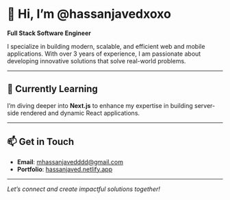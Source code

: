 # 👋 Hi, I’m @hassanjavedxoxo
**Full Stack Software Engineer**  

I specialize in building modern, scalable, and efficient web and mobile applications. With over 3 years of experience, I am passionate about developing innovative solutions that solve real-world problems.

---

## 🌱 Currently Learning  
I’m diving deeper into **Next.js** to enhance my expertise in building server-side rendered and dynamic React applications.

---

## 📫 Get in Touch  
- **Email**: [mhassanjavedddd@gmail.com](mailto:mhassanjavedddd@gmail.com)  
- **Portfolio**: [hassanjaved.netlify.app](https://hassanjaved.netlify.app)  

---

*Let’s connect and create impactful solutions together!*
